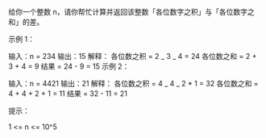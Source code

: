 给你一个整数 n，请你帮忙计算并返回该整数「各位数字之积」与「各位数字之和」的差。

示例 1：

输入：n = 234
输出：15
解释：
各位数之积 = 2 _ 3 _ 4 = 24
各位数之和 = 2 + 3 + 4 = 9
结果 = 24 - 9 = 15
示例 2：

输入：n = 4421
输出：21
解释：
各位数之积 = 4 _ 4 _ 2 \* 1 = 32
各位数之和 = 4 + 4 + 2 + 1 = 11
结果 = 32 - 11 = 21

提示：

1 <= n <= 10^5
